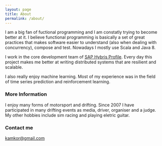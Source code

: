 ```yaml
---
layout: page
title: About
permalink: /about/
---
```

I am a big fan of fuctional programming and I am constatly trying to become better at it. I believe functional programming is basically a set of great practices that makes software easier to understand (also when dealing with concurrency), compose and test. Nowadays I mostly use Scala and Java 8.

I work in the core development team of [SAP Hybris Profile](https://www.yaas.io/products/saphybrisprofile.html). Every day this project makes me better at writing distributed systems that are resilient and scalable. 

I also really enjoy machine learning. Most of my experience was in the field of time series prediction and reinforcement learning. 

### More Information

I enjoy many forms of motorsport and drifting. Since 2007 I have participated in many drifting events as media, driver, organiser and a judge. My other hobbies include sim racing and playing eletric guitar.

### Contact me

[kamkor@gmail.com](mailto:kamkor@gmail.com)
